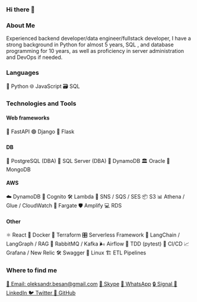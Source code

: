 ### Hi there 👋

### About Me

Experienced backend developer/data engineer/fullstack developer, I have a strong background in Python for almost 5 years, SQL , and database programming for 10 years, as well as proficiency in server administration and DevOps if needed. 

### Languages 
🐍 Python 🌐 JavaScript 🗃️ SQL


### Technologies and Tools 

<h4>Web frameworks</h4> 
🚀 FastAPI 🟢 Django 🧪 Flask

<h4>DB</h4>
🐘 PostgreSQL (DBA) 💾 SQL Server (DBA) 🌿 DynamoDB 🏛 Oracle  🍃 MongoDB


<h4>AWS</h4>
☁️ DynamoDB 🔐 Cognito 🛠️ Lambda 📩 SNS / SQS / SES 📦 S3 📊 Athena / Glue / CloudWatch 🚢 Fargate 🛡️ Amplify	💻 RDS

<h4>Other</h4>
	⚛️ React 🐋 Docker 🔧 Terraform 🎛️ Serverless Framework 🧠 LangChain / LangGraph / RAG  🐇 RabbitMQ / Kafka	🌬️ Airflow 
 🧪 TDD (pytest) 🚦 CI/CD 📈 Grafana / New Relic 🛠️ Swagger 🐧 Linux	🏗️ ETL Pipelines

### Where to find me

<a href="mailto:oleksandr.besan@gmail.com">📧 Email: oleksandr.besan@gmail.com </a>
<a href="https://join.skype.com/invite/GwdiwYUzqBc3">💬 Skype</a>
<a href="https://wa.me/+380931311800">📱 WhatsApp</a>
<a href="https://signal.me/#p/+380931311800">🔒 Signal </a>
<a href="http://www.linkedin.com/in/oleksandrbesan">💼 LinkedIn </a>
<a href="https://twitter.com/OleksandrBesan">🐦 Twitter </a>
<a href="https://github.com/OleksandrBesan">🐙 GitHub </a>
